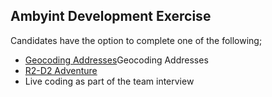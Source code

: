 ## Ambyint Development Exercise

Candidates have the option to complete one of the following;

- [Geocoding Addresses](../address-geocoding)Geocoding Addresses
- [R2-D2 Adventure](../r2-d2-adventure)
- Live coding as part of the team interview

